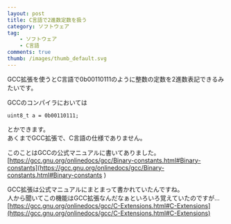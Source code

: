 ```yaml
---
layout: post
title: C言語で2進数定数を扱う
category: ソフトウェア
tag:
    - ソフトウェア
    - C言語
comments: true
thumb: /images/thumb_default.svg
---
```

GCC拡張を使うとC言語で0b00110111のように整数の定数を2進数表記できるみたいです。


GCCのコンパイラにおいては  

```
uint8_t a = 0b00110111;
```

とかできます。  
あくまでGCC拡張で、C言語の仕様でありません。


このことはGCCの公式マニュアルに書いてありました。
[https://gcc.gnu.org/onlinedocs/gcc/Binary-constants.html#Binary-constants](https://gcc.gnu.org/onlinedocs/gcc/Binary-constants.html#Binary-constants
)


GCC拡張は公式マニュアルにまとまって書かれていたんですね。  
人から聞いてこの機能はGCC拡張なんだなぁといろいろ覚えていたのですが...  
[https://gcc.gnu.org/onlinedocs/gcc/C-Extensions.html#C-Extensions](https://gcc.gnu.org/onlinedocs/gcc/C-Extensions.html#C-Extensions)

